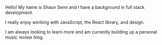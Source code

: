 Hello! My name is Shaun Senn and I have a background in full stack development.

I really enjoy working with JavaScript, the React library, and design.

I am always looking to learn more and am currently building up a personal music review blog.

<!---
ShaunSenn/ShaunSenn is a ✨ special ✨ repository because its `README.md` (this file) appears on your GitHub profile.
You can click the Preview link to take a look at your changes.
--->
